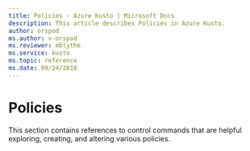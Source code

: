 ```yaml
---
title: Policies - Azure Kusto | Microsoft Docs
description: This article describes Policies in Azure Kusto.
author: orspod
ms.author: v-orspod
ms.reviewer: mblythe
ms.service: kusto
ms.topic: reference
ms.date: 09/24/2018
---
```

# Policies

This section contains references to control commands that are helpful exploring, creating, and altering various policies.
